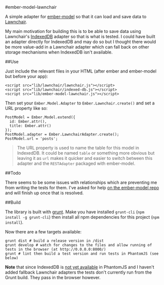 #ember-model-lawnchair

A simple adapter for [ember-model](https://github.com/ebryn/ember-model) so that it can load and save data to
[Lawnchair](http://brian.io/lawnchair).

My main motivation for building this is to be able to save data using Lawnchair's
[IndexedDB](https://developer.mozilla.org/en-US/docs/IndexedDB) adapter so that is what is tested. I could have built an
adapter directly for IndexedDB and may do so but I thought there would be more value-add in a Lawnchair adapter which
can fall back on other storage mechanisms when IndexedDB isn't available.

##Use

Just include the relevant files in your HTML (after ember and ember-model but before your app):

    <script src="lib/lawnchair/lawnchair.js"></script>
    <script src="lib/lawnchair/indexed-db.js"></script>
    <script src="lib/ember-model-lawnchair.js"></script>


Then set your `Ember.Model.Adapter` to `Ember.Lawnchair.create()` and set a URL property like so:

    PostModel = Ember.Model.extend({
      id: Ember.attr(),
      title: Ember.attr()
    });
    PostModel.adapter = Ember.LawnchairAdapter.create();
    PostModel.url = 'posts';

> The URL property is used to name the table for this model in IndexedDB. It could be named `table` or something more
> obvious but leaving it as `url` makes it quicker and easier to switch between this adapter and the `RESTAdapter`
> packaged with ember-model.

##Todo

There seems to be some issues with relationships which are preventing me from writing the tests for them. I've
asked for help [on the ember-model repo](https://github.com/ebryn/ember-model/pull/249) and will finish up once that is
resolved.

##Build

The library is built with [grunt](http://gruntjs.com). Make you have installed `grunt-cli` (`npm install -g grunt-cli`)
then install all npm dependencies for this project (`npm install`).

Now there are a few targets available:

    grunt dist # build a release version in /dist
    grunt develop # watch for changes to the files and allow running of tests in the browser (at http://0.0.0.0:8000/)
    grunt # lint then build a test version and run tests in PhantomJS (see below)

**Note** that since IndexedDB is [not yet available](https://github.com/ariya/phantomjs/issues/10992) in PhantomJS and
I haven't added fallback Lawnchair adapters the tests don't currently run from the Grunt build. They pass in the
browser however.